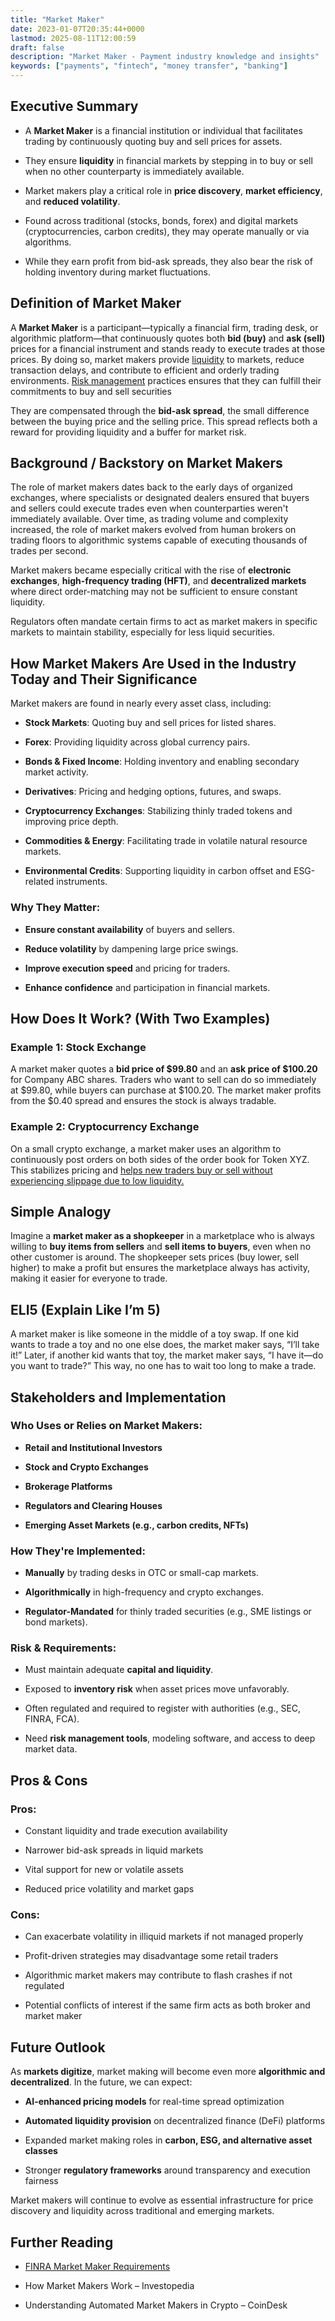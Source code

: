 ```yaml
---
title: "Market Maker"
date: 2023-01-07T20:35:44+0000
lastmod: 2025-08-11T12:00:59
draft: false
description: "Market Maker - Payment industry knowledge and insights"
keywords: ["payments", "fintech", "money transfer", "banking"]
---
```


## Executive Summary

- A **Market Maker** is a financial institution or individual that facilitates trading by continuously quoting buy and sell prices for assets.

- They ensure **liquidity** in financial markets by stepping in to buy or sell when no other counterparty is immediately available.

- Market makers play a critical role in **price discovery**, **market efficiency**, and **reduced volatility**.

- Found across traditional (stocks, bonds, forex) and digital markets (cryptocurrencies, carbon credits), they may operate manually or via algorithms.

- While they earn profit from bid-ask spreads, they also bear the risk of holding inventory during market fluctuations.

## Definition of Market Maker

A **Market Maker** is a participant—typically a financial firm, trading desk, or algorithmic platform—that continuously quotes both **bid (buy)** and **ask (sell)** prices for a financial instrument and stands ready to execute trades at those prices. By doing so, market makers provide [liquidity](https://faisalkhan.com/solutions/resources-and-references/liquidity/) to markets, reduce transaction delays, and contribute to efficient and orderly trading environments. [Risk management](https://faisalkhanllc.xyz/resources/payments-wiki/r/risk-reduction/) practices ensures that they can fulfill their commitments to buy and sell securities

They are compensated through the **bid-ask spread**, the small difference between the buying price and the selling price. This spread reflects both a reward for providing liquidity and a buffer for market risk.

## Background / Backstory on Market Makers

The role of market makers dates back to the early days of organized exchanges, where specialists or designated dealers ensured that buyers and sellers could execute trades even when counterparties weren't immediately available. Over time, as trading volume and complexity increased, the role of market makers evolved from human brokers on trading floors to algorithmic systems capable of executing thousands of trades per second.

Market makers became especially critical with the rise of **electronic exchanges**, **high-frequency trading (HFT)**, and **decentralized markets** where direct order-matching may not be sufficient to ensure constant liquidity.

Regulators often mandate certain firms to act as market makers in specific markets to maintain stability, especially for less liquid securities.

## How Market Makers Are Used in the Industry Today and Their Significance

Market makers are found in nearly every asset class, including:

- **Stock Markets**: Quoting buy and sell prices for listed shares.

- **Forex**: Providing liquidity across global currency pairs.

- **Bonds & Fixed Income**: Holding inventory and enabling secondary market activity.

- **Derivatives**: Pricing and hedging options, futures, and swaps.

- **Cryptocurrency Exchanges**: Stabilizing thinly traded tokens and improving price depth.

- **Commodities & Energy**: Facilitating trade in volatile natural resource markets.

- **Environmental Credits**: Supporting liquidity in carbon offset and ESG-related instruments.

### Why They Matter:

- **Ensure constant availability** of buyers and sellers.

- **Reduce volatility** by dampening large price swings.

- **Improve execution speed** and pricing for traders.

- **Enhance confidence** and participation in financial markets.

## How Does It Work? (With Two Examples)

### Example 1: Stock Exchange

A market maker quotes a **bid price of $99.80** and an **ask price of $100.20** for Company ABC shares. Traders who want to sell can do so immediately at $99.80, while buyers can purchase at $100.20. The market maker profits from the $0.40 spread and ensures the stock is always tradable.

### Example 2: Cryptocurrency Exchange

On a small crypto exchange, a market maker uses an algorithm to continuously post orders on both sides of the order book for Token XYZ. This stabilizes pricing and [helps new traders buy or sell without experiencing slippage due to low liquidity.](https://faisalkhan.com/knowledge-hub/resources-and-references/liquidity-provider/)

## Simple Analogy

Imagine a **market maker as a shopkeeper** in a marketplace who is always willing to **buy items from sellers** and **sell items to buyers**, even when no other customer is around. The shopkeeper sets prices (buy lower, sell higher) to make a profit but ensures the marketplace always has activity, making it easier for everyone to trade.

## ELI5 (Explain Like I’m 5)

A market maker is like someone in the middle of a toy swap. If one kid wants to trade a toy and no one else does, the market maker says, “I’ll take it!” Later, if another kid wants that toy, the market maker says, “I have it—do you want to trade?” This way, no one has to wait too long to make a trade.

## Stakeholders and Implementation

### Who Uses or Relies on Market Makers:

- **Retail and Institutional Investors**

- **Stock and Crypto Exchanges**

- **Brokerage Platforms**

- **Regulators and Clearing Houses**

- **Emerging Asset Markets (e.g., carbon credits, NFTs)**

### How They're Implemented:

- **Manually** by trading desks in OTC or small-cap markets.

- **Algorithmically** in high-frequency and crypto exchanges.

- **Regulator-Mandated** for thinly traded securities (e.g., SME listings or bond markets).

### Risk & Requirements:

- Must maintain adequate **capital and liquidity**.

- Exposed to **inventory risk** when asset prices move unfavorably.

- Often regulated and required to register with authorities (e.g., SEC, FINRA, FCA).

- Need **risk management tools**, modeling software, and access to deep market data.

## Pros & Cons

### Pros:

- Constant liquidity and trade execution availability

- Narrower bid-ask spreads in liquid markets

- Vital support for new or volatile assets

- Reduced price volatility and market gaps

### Cons:

- Can exacerbate volatility in illiquid markets if not managed properly

- Profit-driven strategies may disadvantage some retail traders

- Algorithmic market makers may contribute to flash crashes if not regulated

- Potential conflicts of interest if the same firm acts as both broker and market maker

## Future Outlook

As **markets digitize**, market making will become even more **algorithmic and decentralized**. In the future, we can expect:

- **AI-enhanced pricing models** for real-time spread optimization

- **Automated liquidity provision** on decentralized finance (DeFi) platforms

- Expanded market making roles in **carbon, ESG, and alternative asset classes**

- Stronger **regulatory frameworks** around transparency and execution fairness

Market makers will continue to evolve as essential infrastructure for price discovery and liquidity across traditional and emerging markets.

## Further Reading

- [FINRA Market Maker Requirements](https://www.finra.org/)

- How Market Makers Work – Investopedia

- Understanding Automated Market Makers in Crypto – CoinDesk